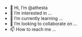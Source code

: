 - 👋 Hi, I’m @athesta
- 👀 I’m interested in ...
- 🌱 I’m currently learning ...
- 💞️ I’m looking to collaborate on ...
- 📫 How to reach me ...

<!---
athesta/athesta is a ✨ special ✨ repository because its `README.md` (this file) appears on your GitHub profile.
You can click the Preview link to take a look at your changes.
--->
